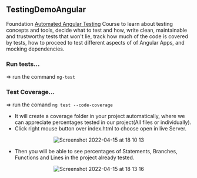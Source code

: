 ## TestingDemoAngular

Foundation [Automated Angular Testing](https://www.udemy.com/course/testing-angular-apps/) Course to learn about testing concepts and tools, decide what to test and how, write clean, maintainable and trustworthy tests that won't lie, track how much of the code is covered by tests, how to proceed to test different aspects of of Angular Apps, and mocking dependencies.

### Run tests... 
=> run the command `ng-test`

### Test Coverage...
=> run the comand `ng test --code-coverage`
* It will create a coverage folder in your project automatically, where we can appreciate percentages tested in our project(All files or individually).
* Click right mouse button over index.html to choose open in live Server.

<div align="center">

![Screenshot 2022-04-15 at 18 10 13](https://user-images.githubusercontent.com/43299285/163594197-8090b843-354a-4876-88a4-37d15857a538.png)

</div>

* Then you will be able to see percentages of Statements, Branches, Functions and Lines in the project already tested.

<div align="center">

![Screenshot 2022-04-15 at 18 13 16](https://user-images.githubusercontent.com/43299285/163594600-7a1a61ae-7ccf-484f-b451-715478aae628.png)

</div>
